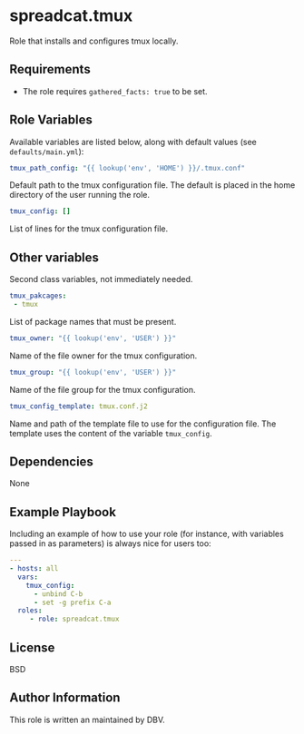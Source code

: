 # spreadcat.tmux

Role that installs and configures tmux locally.

## Requirements

* The role requires `gathered_facts: true` to be set.

## Role Variables

Available variables are listed below, along with default values (see `defaults/main.yml`):

```yaml
tmux_path_config: "{{ lookup('env', 'HOME') }}/.tmux.conf"
```

Default path to the tmux configuration file. The default is placed in the home directory of the user running the role.

```yaml
tmux_config: []
```

List of lines for the tmux configuration file.

## Other variables

Second class variables, not immediately needed.

```yaml
tmux_pakcages:
 - tmux
```

List of package names that must be present.

```yaml
tmux_owner: "{{ lookup('env', 'USER') }}"
```

Name of the file owner for the tmux configuration.

```yaml
tmux_group: "{{ lookup('env', 'USER') }}"
```

Name of the file group for the tmux configuration.

```yaml
tmux_config_template: tmux.conf.j2
```

Name and path of the template file to use for the configuration file. The template uses the content of the variable `tmux_config`.

## Dependencies

None

## Example Playbook

Including an example of how to use your role (for instance, with variables passed in as parameters) is always nice for users too:

```yaml
---
- hosts: all
  vars:
    tmux_config:
      - unbind C-b
      - set -g prefix C-a
  roles:
     - role: spreadcat.tmux
```

## License

BSD

## Author Information

This role is written an maintained by DBV.
